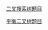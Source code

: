 

[二叉搜索树题目](https://github.com/fish2016/check_bst_alg/blob/master/src/avl/avl.md)

[平衡二叉树题目](https://github.com/fish2016/check_bst_alg/blob/master/src/avl/avl.md)
